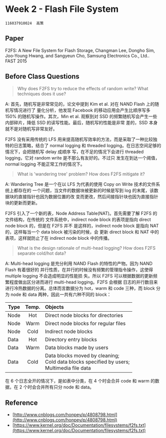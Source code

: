 # Week 2 - Flash File System

```
116037910024  高策
```

## Paper

F2FS: A New File System for Flash Storage, Changman Lee, Dongho Sim, Joo-Young Hwang,
and Sangyeun Cho, Samsung Electronics Co., Ltd.. FAST 2015

## Before Class Questions

> Why does F2FS try to reduce the effects of random write? What techniques does it use?

A: 首先，随机写是非常常见的，论文中提到 Kim et al. 对在 NAND Flash 上的随机写情况进行了
量化分析，他发现 Facebook 的移动应用会产生比顺序写多 150% 的随机写操作。其次，Min et al. 
观察到对 SSD 的频繁随机写会产生一些内部碎片，降低 SSD 的读写性能。最后，随机写的性能是非常
差的，SSD 本身就不是对随机写非常友好。

F2FS 没有采用传统的 LFS 用来提高随机写效率的方法，而是采取了一种比较独特的日志策略，结合了
normal logging 和 threaded logging。在日志空间足够的情况下，会把随机写 delay 成顺序
写，在不足的情况下会进行 threaded logging，它对 random write 是不那么有友好的。不过只
发生在到达一个阈值，normal logging 不能正常工作的情况下。

> What is 'wandering tree' problem? How does F2FS mitigate it?

A: Wandering Tree 是一个在以 LFS 为代表的使用 Copy on Write 技术的文件系统上都存在的
一个问题，当文件的数据块被更新的时候是写到 log 的末尾，该数据块的直接指针也因为数据位置的改
变而更改，然后间接指针块也因为直接指针块的更新而更新。

F2FS 引入了一个新的表，Node Address Table(NAT)。首先需要了解 F2FS 的文件结构，在传统的
文件系统中，indirect node block 的表项是指向 direct node block 的，但是在 F2FS 并不
是这样的，indirect node block 是指向 NAT 的，这样每当一个 data block 被污染的时候，会
更新 direct block 和 NAT 中的表项，这样就防止了在 indirect node block 中的传播。

> What is the design rationale of multi-head logging? How does F2FS separate cold/hot data?

A: Multi-head logging 是充分利用 NAND Flash 的特性的产物。因为 NAND Flash 有着很好的
并行性质，在并行的时候没有频繁的管理指令操作，这使得 multiple logging 不会造成明显的性能损
失。所以 F2FS 可以根据数据的更新频繁程度做出区分进而进行 multi-head logging。F2FS 会根据
日志的并行数目来进行冷热数据的分离。总体而言数据分为 hot，warm 和 code 三种，而 block 分为
node 和 data 两种，因此一共有六种不同的 block：

| Type        | Temp.           | Objects  |
| ------------- |:-------------:|:-----|
| Node | Hot | Direct node blocks for directories |
| Node | Warm | Direct node blocks for regular files |
| Node | Cold | Indirect node blocks |
| Data | Hot | Directory entry blocks |
| Data | Warm | Data blocks made by users |
| Data | Cold | Data blocks moved by cleaning;<br>Cold data blocks specified by users;<br>Multimedia file data |

在 6 个日志全开的情况下，是如表中分类，在 4 个时会合并 code 和 warm 的数据，在 2 个时会合并所有只分 node 和 data。

## Reference

* [http://www.cnblogs.com/honpey/p/4808798.html](http://www.cnblogs.com/honpey/p/4808798.html)
* [https://www.kernel.org/doc/Documentation/filesystems/f2fs.txt](https://www.kernel.org/doc/Documentation/filesystems/f2fs.txt)
